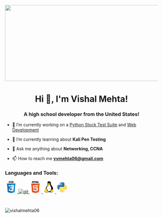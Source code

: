 <img src="https://img.freepik.com/premium-vector/colorful-banner-with-hands-working-computer-different-electronic-gadgets-devices-symbols-programming-software-development-program-coding_198278-4192.jpg" width=1300 height=250>
<h1 align="center">Hi 👋, I'm Vishal Mehta!</h1>
<h3 align="center">A high school developer from the United States!</h3>

- 🔭 I’m currently working on a [Python Stock Test Suite](https://github.com/VishalMehta06/stock-test-suite) and [Web Development](https://github.com/VishalMehta06/VishalMehta06.github.io)

- 🌱 I’m currently learning about **Kali Pen Testing**

- 💬 Ask me anything about **Networking, CCNA**

- 📫 How to reach me **vvmehta06@gmail.com**

<h3 align="left">Languages and Tools:</h3>
<p align="left"> <a href="https://www.w3schools.com/css/" target="_blank" rel="noreferrer"> <img src="https://raw.githubusercontent.com/devicons/devicon/master/icons/css3/css3-original-wordmark.svg" alt="css3" width="40" height="40"/> </a> <a href="https://git-scm.com/" target="_blank" rel="noreferrer"> <img src="https://www.vectorlogo.zone/logos/git-scm/git-scm-icon.svg" alt="git" width="40" height="40"/> </a> <a href="https://www.w3.org/html/" target="_blank" rel="noreferrer"> <img src="https://raw.githubusercontent.com/devicons/devicon/master/icons/html5/html5-original-wordmark.svg" alt="html5" width="40" height="40"/> </a> <a href="https://www.linux.org/" target="_blank" rel="noreferrer"> <img src="https://raw.githubusercontent.com/devicons/devicon/master/icons/linux/linux-original.svg" alt="linux" width="40" height="40"/> </a> <a href="https://www.python.org" target="_blank" rel="noreferrer"> <img src="https://raw.githubusercontent.com/devicons/devicon/master/icons/python/python-original.svg" alt="python" width="40" height="40"/> </a> </p>
<br>
<p align="center"><img align="left" src="https://github-readme-stats.vercel.app/api/top-langs?username=vishalmehta06&show_icons=true&locale=en&layout=compact" alt="vishalmehta06" /></p>

